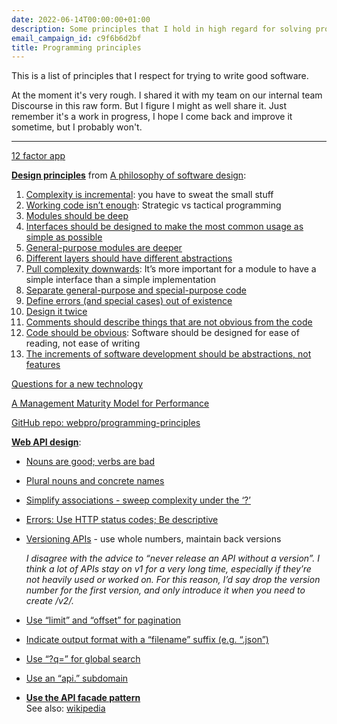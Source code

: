 ```yaml
---
date: 2022-06-14T00:00:00+01:00
description: Some principles that I hold in high regard for solving problems well in programming
email_campaign_id: c9f6b6d2bf
title: Programming principles
---
```


This is a list of principles that I respect for trying to write good software.

At the moment it's very rough. I shared it with my team on our internal team Discourse in this raw form. But I figure I might as well share it. Just remember it's a work in progress, I hope I come back and improve it sometime, but I probably won't.

---

[12 factor app](https://12factor.net/)

[**Design principles**](https://milkov.tech/assets/psd.pdf#page=185) from [A philosophy of software design](https://milkov.tech/assets/psd.pdf):

1. [Complexity is incremental](https://milkov.tech/assets/psd.pdf#page=24): you have to sweat the small stuff
2. [Working code isn’t enough](https://milkov.tech/assets/psd.pdf#page=25): Strategic vs tactical programming
3. [Modules should be deep](https://milkov.tech/assets/psd.pdf#page=31)
4. [Interfaces should be designed to make the most common usage as simple as possible](https://milkov.tech/assets/psd.pdf#page=39)
5. [General-purpose modules are deeper](https://milkov.tech/assets/psd.pdf#page=50)
6. [Different layers should have different abstractions](https://milkov.tech/assets/psd.pdf#page=56)
7. [Pull complexity downwards](https://milkov.tech/assets/psd.pdf#page=65): It’s more important for a module to have a simple interface than a simple implementation
8. [Separate general-purpose and special-purpose code](https://milkov.tech/assets/psd.pdf#page=72)
9. [Define errors (and special cases) out of existence](https://milkov.tech/assets/psd.pdf#page=88)
10. [Design it twice](https://milkov.tech/assets/psd.pdf#page=99)
11. [Comments should describe things that are not obvious from the code](https://milkov.tech/assets/psd.pdf#page=107)
12. [Code should be obvious](https://milkov.tech/assets/psd.pdf#page=152): Software should be designed for ease of reading, not ease of writing
13. [The increments of software development should be abstractions, not features](https://milkov.tech/assets/psd.pdf#page=162)

[Questions for a new technology](https://kellanem.com/notes/new-tech)

[A Management Maturity Model for Performance](https://infrequently.org/2022/05/performance-management-maturity/)

[GitHub repo: webpro/programming-principles](https://github.com/webpro/programming-principles)

[**Web API design**](https://robinwinslow.uk/api-design-ebook-2012-03.pdf):
- [Nouns are good; verbs are bad](https://robinwinslow.uk/api-design-ebook-2012-03.pdf#page=4)
- [Plural nouns and concrete names](https://robinwinslow.uk/api-design-ebook-2012-03.pdf#page=8)
- [Simplify associations - sweep complexity under the ‘?’](https://robinwinslow.uk/api-design-ebook-2012-03.pdf#page=9)
- [Errors: Use HTTP status codes; Be descriptive](https://robinwinslow.uk/api-design-ebook-2012-03.pdf#page=11)
- [Versioning APIs](https://robinwinslow.uk/api-design-ebook-2012-03.pdf#page=14) - use whole numbers, maintain back versions  
  
  *I disagree with the advice to “never release an API without a version”. I think a lot of APIs stay on v1 for a very long time, especially if they’re not heavily used or worked on. For this reason, I’d say drop the version number for the first version, and  only introduce it when you need to create /v2/.*
- [Use “limit” and “offset” for pagination](https://robinwinslow.uk/api-design-ebook-2012-03.pdf#page=17)
- [Indicate output format with a “filename” suffix (e.g. “.json”)](https://robinwinslow.uk/api-design-ebook-2012-03.pdf#page=20)
- [Use “?q=” for global search](https://robinwinslow.uk/api-design-ebook-2012-03.pdf#page=22)
- [Use an “api.” subdomain](https://robinwinslow.uk/api-design-ebook-2012-03.pdf#page=23)
- [**Use the API facade pattern**](https://robinwinslow.uk/api-design-ebook-2012-03.pdf#page=34)  
  See also: [wikipedia](https://en.wikipedia.org/wiki/Facade_pattern)
